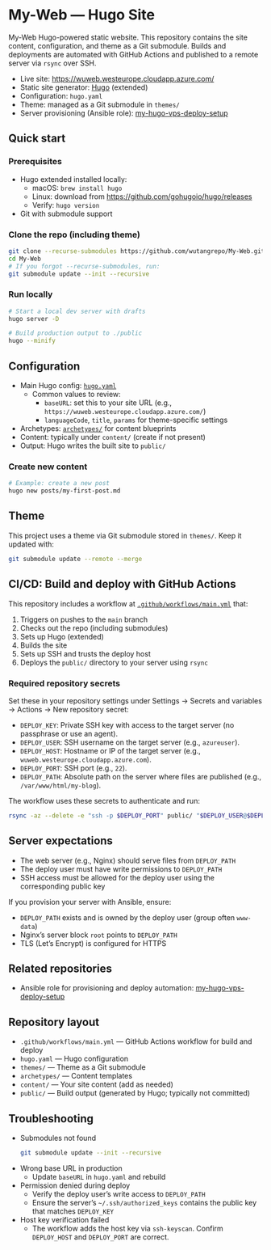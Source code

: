 # My-Web — Hugo Site

My-Web Hugo-powered static website. This repository contains the site content, configuration, and theme as a Git submodule. Builds and deployments are automated with GitHub Actions and published to a remote server via `rsync` over SSH.

- Live site: https://wuweb.westeurope.cloudapp.azure.com/
- Static site generator: [Hugo](https://gohugo.io/) (extended)
- Configuration: `hugo.yaml`
- Theme: managed as a Git submodule in `themes/`
- Server provisioning (Ansible role): [my-hugo-vps-deploy-setup](https://github.com/wutangrepo/my-hugo-vps-deploy-setup)

## Quick start

### Prerequisites
- Hugo extended installed locally:
  - macOS: `brew install hugo`
  - Linux: download from https://github.com/gohugoio/hugo/releases
  - Verify: `hugo version`
- Git with submodule support

### Clone the repo (including theme)
```bash
git clone --recurse-submodules https://github.com/wutangrepo/My-Web.git
cd My-Web
# If you forgot --recurse-submodules, run:
git submodule update --init --recursive
```

### Run locally
```bash
# Start a local dev server with drafts
hugo server -D

# Build production output to ./public
hugo --minify
```

## Configuration

- Main Hugo config: [`hugo.yaml`](./hugo.yaml)
  - Common values to review:
    - `baseURL`: set this to your site URL (e.g., `https://wuweb.westeurope.cloudapp.azure.com/`)
    - `languageCode`, `title`, `params` for theme-specific settings
- Archetypes: [`archetypes/`](./archetypes) for content blueprints
- Content: typically under `content/` (create if not present)
- Output: Hugo writes the built site to `public/`

### Create new content
```bash
# Example: create a new post
hugo new posts/my-first-post.md
```

## Theme

This project uses a theme via Git submodule stored in `themes/`. Keep it updated with:
```bash
git submodule update --remote --merge
```

## CI/CD: Build and deploy with GitHub Actions

This repository includes a workflow at [`.github/workflows/main.yml`](.github/workflows/main.yml) that:

1. Triggers on pushes to the `main` branch
2. Checks out the repo (including submodules)
3. Sets up Hugo (extended)
4. Builds the site
5. Sets up SSH and trusts the deploy host
6. Deploys the `public/` directory to your server using `rsync`

### Required repository secrets

Set these in your repository settings under Settings → Secrets and variables → Actions → New repository secret:

- `DEPLOY_KEY`: Private SSH key with access to the target server (no passphrase or use an agent).
- `DEPLOY_USER`: SSH username on the target server (e.g., `azureuser`).
- `DEPLOY_HOST`: Hostname or IP of the target server (e.g., `wuweb.westeurope.cloudapp.azure.com`).
- `DEPLOY_PORT`: SSH port (e.g., `22`).
- `DEPLOY_PATH`: Absolute path on the server where files are published (e.g., `/var/www/html/my-blog`).

The workflow uses these secrets to authenticate and run:
```bash
rsync -az --delete -e "ssh -p $DEPLOY_PORT" public/ "$DEPLOY_USER@$DEPLOY_HOST:$DEPLOY_PATH/"
```

## Server expectations

- The web server (e.g., Nginx) should serve files from `DEPLOY_PATH`
- The deploy user must have write permissions to `DEPLOY_PATH`
- SSH access must be allowed for the deploy user using the corresponding public key

If you provision your server with Ansible, ensure:
- `DEPLOY_PATH` exists and is owned by the deploy user (group often `www-data`)
- Nginx’s server block `root` points to `DEPLOY_PATH`
- TLS (Let’s Encrypt) is configured for HTTPS

## Related repositories

- Ansible role for provisioning and deploy automation: [my-hugo-vps-deploy-setup](https://github.com/wutangrepo/my-hugo-vps-deploy-setup)

## Repository layout

- `.github/workflows/main.yml` — GitHub Actions workflow for build and deploy
- `hugo.yaml` — Hugo configuration
- `themes/` — Theme as a Git submodule
- `archetypes/` — Content templates
- `content/` — Your site content (add as needed)
- `public/` — Build output (generated by Hugo; typically not committed)

## Troubleshooting

- Submodules not found
  ```bash
  git submodule update --init --recursive
  ```
- Wrong base URL in production
  - Update `baseURL` in `hugo.yaml` and rebuild
- Permission denied during deploy
  - Verify the deploy user’s write access to `DEPLOY_PATH`
  - Ensure the server’s `~/.ssh/authorized_keys` contains the public key that matches `DEPLOY_KEY`
- Host key verification failed
  - The workflow adds the host key via `ssh-keyscan`. Confirm `DEPLOY_HOST` and `DEPLOY_PORT` are correct.
